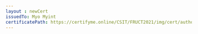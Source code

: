 ```yaml
--- 
layout : newCert 
issuedTo: Myo Myint 
certificatePath: https://certifyme.online/CSIT/FRUCT2021/img/cert/author/MyoMyint_d91cb.png
--- 
```

